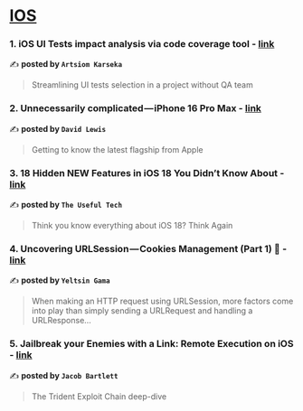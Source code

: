 
<h1><a href=https://medium.com/tag/ios/recommended target="_blank" rel="noopener noreferrer">IOS</a></h1>
<h3>1. iOS UI Tests impact analysis via code coverage tool - <a href="https://medium.com/@artsiomkarseka_35157/ios-ui-tests-impact-analysis-via-code-coverage-tool-acf4ede636dc" target="_blank" rel="noopener noreferrer">link</a></h3>

✍️ **posted by `Artsiom Karseka`**

<blockquote>Streamlining UI tests selection in a project without QA team</blockquote>

<h3>2. Unnecessarily complicated — iPhone 16 Pro Max - <a href="https://medium.com/macoclock/unnecessarily-complicated-iphone-16-pro-max-92e7f9e51353" target="_blank" rel="noopener noreferrer">link</a></h3>

✍️ **posted by `David Lewis`**

<blockquote>Getting to know the latest flagship from Apple</blockquote>

<h3>3. 18 Hidden NEW Features in iOS 18 You Didn’t Know About - <a href="https://medium.com/macoclock/18-hidden-new-features-in-ios-18-you-didnt-know-about-8d594b75f90a" target="_blank" rel="noopener noreferrer">link</a></h3>

✍️ **posted by `The Useful Tech`**

<blockquote>Think you know everything about iOS 18? Think Again</blockquote>

<h3>4. Uncovering URLSession — Cookies Management (Part 1) 🍪 - <a href="https://medium.com/@yeltsingama/uncovering-urlsession-cookies-management-part-1-67405496c8a5" target="_blank" rel="noopener noreferrer">link</a></h3>

✍️ **posted by `Yeltsin Gama`**

<blockquote>When making an HTTP request using URLSession, more factors come into play than simply sending a URLRequest and handling a URLResponse…</blockquote>

<h3>5. Jailbreak your Enemies with a Link: Remote Execution on iOS - <a href="https://medium.com/gitconnected/jailbreak-your-enemies-with-a-link-remote-execution-on-ios-710323cd4d95" target="_blank" rel="noopener noreferrer">link</a></h3>

✍️ **posted by `Jacob Bartlett`**

<blockquote>The Trident Exploit Chain deep-dive</blockquote>

